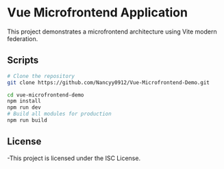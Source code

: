 # Vue Microfrontend Application

This project demonstrates a microfrontend architecture using Vite modern federation.


## Scripts

```bash
# Clone the repository
git clone https://github.com/Nancyy0912/Vue-Microfrontend-Demo.git

cd vue-microfrontend-demo
npm install
npm run dev
# Build all modules for production
npm run build
```

## License
-This project is licensed under the ISC License.